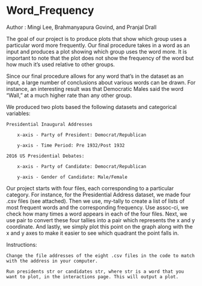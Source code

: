 # Word_Frequency

Author : Mingi Lee, Brahmanyapura Govind, and Pranjal Drall

The goal of our project is to produce plots that show which group uses a particular word more frequently. Our final procedure takes in a word as an input and produces a plot showing which group uses the word more. It is important to note that the plot does not show the frequency of the word but how much it’s used relative to other groups. 


Since our final procedure allows for any word that’s in the dataset as an input, a large number of conclusions about various words can be drawn. For instance, an interesting result was that Democratic Males said the word “Wall,” at a much higher rate than any other group. 

We produced two plots based the following datasets and categorical variables:

    Presidential Inaugural Addresses

        x-axis - Party of President: Democrat/Republican 

        y-axis - Time Period: Pre 1932/Post 1932

    2016 US Presidential Debates:

        x-axis - Party of Candidate: Democrat/Republican

        y-axis - Gender of Candidate: Male/Female


Our project starts with four files, each corresponding to a particular category. For instance, for the Presidential Address dataset, we made four .csv files (see attached). Then we use, my-tally to create a list of lists of most frequent words and the corresponding frequency. Use assoc-ci, we check how many times a word appears in each of the four files. Next, we use pair to convert these four tallies into a pair which represents the x and y coordinate. And lastly, we simply plot this point on the graph along with the x and y axes to make it easier to see which quadrant the point falls in.  

Instructions:

    Change the file addresses of the eight .csv files in the code to match with the address in your computer. 

    Run presidents str or candidates str, where str is a word that you want to plot, in the interactions page. This will output a plot.